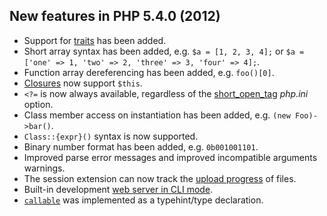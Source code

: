 ## New features in PHP 5.4.0 (2012)

* Support for [traits](http://php.net/manual/language.oop5.traits.php) has been added.
* Short array syntax has been added, e.g. `$a = [1, 2, 3, 4];` or `$a = ['one' => 1, 'two' => 2, 'three' => 3, 'four' => 4];`.
* Function array dereferencing has been added, e.g. `foo()[0]`.
* [Closures](http://php.net/manual/functions.anonymous.php) now support `$this`.
* `<?=` is now always available, regardless of the [short_open_tag](http://php.net/manual/ini.core.php#ini.short-open-tag) <var>php.ini</var> option.
* Class member access on instantiation has been added, e.g. `(new Foo)->bar()`.
* `Class::{expr}()` syntax is now supported.
* Binary number format has been added, e.g. `0b001001101`.
* Improved parse error messages and improved incompatible arguments warnings.
* The session extension can now track the [upload progress](http://php.net/manual/session.upload-progress.php) of files.
* Built-in development [web server in CLI mode](http://php.net/manual/features.commandline.webserver.php).
* [`callable`](http://php.net/manual/language.types.callable.php) was implemented as a typehint/type declaration.
